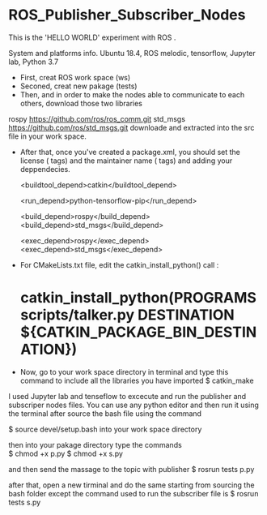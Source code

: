 # ROS_Publisher_Subscriber_Nodes
This is the 'HELLO WORLD' experiment with ROS .

System and platforms info.
Ubuntu 18.4, ROS melodic, tensorflow, Jupyter lab, Python 3.7



- First, creat ROS work space (ws)
- Seconed, creat new pakage (tests)
- Then, and in order to make the nodes able to communicate to each others, download those two libraries

rospy 
 https://github.com/ros/ros_comm.git
std_msgs
 https://github.com/ros/std_msgs.git 
downloade and extracted into the src file in your work space.

- After that, once you've created a package.xml, you should set the license (<license> tags) 
 and the maintainer name (<maintainer> tags) and adding your deppendecies. 
 
  <buildtool_depend>catkin</buildtool_depend>
   
  <run_depend>python-tensorflow-pip</run_depend>
  
  <build_depend>rospy</build_depend>
  <build_depend>std_msgs</build_depend>
  
  <exec_depend>rospy</exec_depend>
  <exec_depend>std_msgs</exec_depend>
  
  
- For CMakeLists.txt file, edit the catkin_install_python() call : 
   # catkin_install_python(PROGRAMS scripts/talker.py DESTINATION ${CATKIN_PACKAGE_BIN_DESTINATION})


 
- Now, go to your work space directory in terminal and type this command to include all the libraries you have imported
   $ catkin_make



I used Jupyter lab and tenseflow to excecute and run the publisher and subscriper nodes files.
You can use any python editor and then run it using the terminal after source the bash file using the command

$ source devel/setup.bash 
into your work space directory

then into your pakage directory type the commands  
$ chmod +x p.py
$ chmod +x s.py

and then send the massage to the topic with publisher
$ rosrun tests p.py

after that, open a new tirminal and do the same starting from sourcing the bash folder
except the command used to run the subscriber file is
$ rosrun tests s.py
